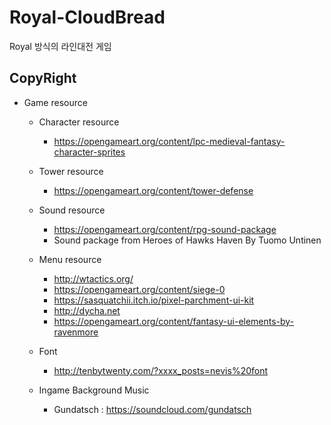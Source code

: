 # Royal-CloudBread
Royal 방식의 라인대전 게임
## CopyRight

* Game resource

  * Character resource
    * https://opengameart.org/content/lpc-medieval-fantasy-character-sprites
  * Tower resource
    * https://opengameart.org/content/tower-defense

  * Sound resource
    * https://opengameart.org/content/rpg-sound-package
    * Sound package from Heroes of Hawks Haven By Tuomo Untinen

  * Menu resource
    * http://wtactics.org/
    * https://opengameart.org/content/siege-0
    * https://sasquatchii.itch.io/pixel-parchment-ui-kit
    * http://dycha.net
    * https://opengameart.org/content/fantasy-ui-elements-by-ravenmore

  * Font
    * http://tenbytwenty.com/?xxxx_posts=nevis%20font

  * Ingame Background Music
    * Gundatsch : https://soundcloud.com/gundatsch
